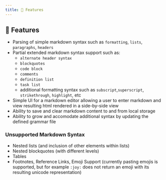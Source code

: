 ```yaml
---
title: 🌟 Features
---
```


## 🌟 Features

-   Parsing of simple markdown syntax such as `formatting`, `lists`, `paragraphs`, `headers`
-   Partial extended markdown syntax support such as:
    - `alternate header syntax`
    - `blockquotes`
    - `code block`
    - `comments`
    - `definition list`
    - `task list`
    - additional formatting syntax such as `subscript`,`superscript`, `strikethrough`, `highlight`, etc 
-   Simple UI for a markdown editor allowing a user to enter markdown and view resulting html rendered in a side-by-side view
-   Ability to save and clear markdown content to and from local storage
-   Ability to grow and accomodate additional syntax by updating the defined grammar file

### Unsupported Markdown Syntax

-   Nested lists (and inclusion of other elements within lists)
-   Nested blockquotes (with different levels)
-   Tables
-   Footnotes, Reference Links, Emoji Support (currently pasting emojis is supported, but for example `:joy:` does not return an emoji with its resulting unicode representation)